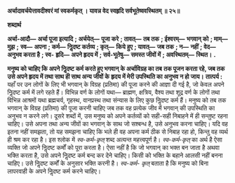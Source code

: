 **अर्चादावर्चयेत्तावदीश्वरं मां स्वकर्मकृत् ।** **यावन्न वेद स्वहृदि सर्वभूतेष्ववस्थितम् ॥ २५॥** 

**शब्दार्थ** 

**अर्चा-आदौ—** **अर्चा पूजा इत्यादि** **; अर्चयेत्—** **पूजा करे** **; तावत्—** **तब तक** **; ईश्वरम्—** **भगवान् को** **; माम्—** **मुझ** **;** **स्व—** **अपना** **; कर्म—** **निॢदष्ट कर्तव्य** **; कृत्—** **किये हुए** **; यावत्—** **जब तक** **; न—** **नहीं** **; वेद—** **अनुभव करता है** **; स्व-** **हृदि—** **अपने हृदय में** **; सर्व-भूतेषु—** **समस्त जीवों में** **; अवस्थितम्—** **स्थित।** **.** 

**मनुष्य को चाहिए कि अपने निॢदष्ट कर्म करते हुए भगवान् के अर्चाविग्रह का तब** **तक पूजन करता रहे, जब तक उसे अपने हृदय में तथा साथ ही साथ अन्य जीवों के** **हृदय में मेरी उपस्थिति का अनुभव न हो जाय।** **तात्पर्य :** यहाँ पर उन लोगों के लिए भी भगवान् के विग्रह (प्रतिमा) की पूजा करने की आज्ञा दी गई है, जो केवल अपने निॢदष्ट कर्म में लगे रहते हैं। विभिन्न वर्ण के लोगों यथा— ब्राह्मण, क्षत्रिय, वैश्य तथा शूद्र वर्ण के लोगों तथा विभिन्न आश्रमों यथा ब्रह्मचर्य, गृहस्थ, वानप्रस्थ तथा संन्यास के लिए कुछ निॢदष्ट कर्म हैं। मनुष्य को तब तक भगवान् के विग्रह (प्रतिमा) की पूजा करनी चाहिए जब तक वह प्रत्येक जीव में भगवान् की उपस्थिति का अनुभव न करने लगे। दूसरे शब्दों में, उस मनुष्य को अपने कर्तव्यों को सही-सही निबाहने में ही सन्तुष्ट रहना चाहिए। उसे अपना तथा अन्य जीवों का भगवान् के साथ जो सश्बन्ध है, उसे अनुभव करना चाहिए। यदि वह इतना नहीं समझता, तो यह समझना चाहिए कि भले ही वह अपना कर्म ठीक से निबाह रहा हो, किन्तु वह व्यर्थ ही श्रम कर रहा है। इस श्लोक में *स्व-कर्म-कृत्* शब्द अत्यन्त महत्त्वपूर्ण है। *स्व-कर्म-कृत्* का अर्थ है ऐसा व्यक्ति जो अपने निॢदष्ट कर्मों को पूरा करता है। ऐसा नहीं है कि जो भगवान् का भक्त बन जाता है अथवा भक्ति करता है, उसे अपने निॢदष्ट कर्म बन्द कर देने चाहिए। किसी को भक्ति के बहाने आलसी नहीं बनना चाहिए। उसे निॢदष्ट कर्मों के अनुसार भक्ति करनी है। *स्व-कर्म-* *कृत्* बताता है कि मनुष्य को बिना लापरवाही के अपने निॢदष्ट कर्म करने चाहिए।  